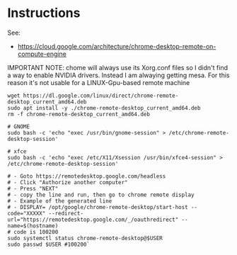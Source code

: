 # Instructions

See:
- https://cloud.google.com/architecture/chrome-desktop-remote-on-compute-engine

IMPORTANT NOTE: chome will always use its Xorg.conf files so I didn't find a way
to enable NVIDIA drivers. Instead I am alwaying getting mesa. For this reason
it's not usable for a LINUX-Gpu-based remote machine

```
wget https://dl.google.com/linux/direct/chrome-remote-desktop_current_amd64.deb
sudo apt install -y ./chrome-remote-desktop_current_amd64.deb
rm -f chrome-remote-desktop_current_amd64.deb

# GNOME
sudo bash -c 'echo "exec /usr/bin/gnome-session" > /etc/chrome-remote-desktop-session'

# xfce
sudo bash -c 'echo "exec /etc/X11/Xsession /usr/bin/xfce4-session" > /etc/chrome-remote-desktop-session'

# - Goto https://remotedesktop.google.com/headless
# - Click "Authorize another computer"
# - Press "NEXT"
# - copy the line and run, then go to chrome remote display
# - Example of the generated line
# - DISPLAY= /opt/google/chrome-remote-desktop/start-host --code="XXXXX" --redirect-url="https://remotedesktop.google.com/_/oauthredirect" --name=$(hostname)
# code is 100200
sudo systemctl status chrome-remote-desktop@$USER
sudo passwd $USER #100200`


```